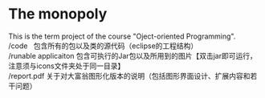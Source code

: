 # The monopoly
This is the term project of the course "Oject-oriented Programming".<br/>
/code    包含所有的包以及类的源代码（eclipse的工程结构）<br/>
/runable applicaiton    包含可执行的Jar包以及所用到的图片【双击jar即可运行，注意须与icons文件夹处于同一目录】<br/>
/report.pdf    关于对大富翁图形化版本的说明（包括图形界面设计、扩展内容和若干问题）<br/>
